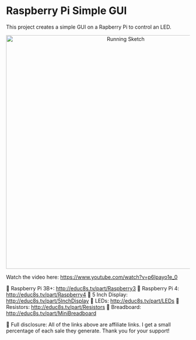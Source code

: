 # Raspberry Pi Simple GUI
This project creates a simple GUI on a Rapberry Pi to control an LED.

<p align="center">
  <img src="preview.jpg" alt="Running Sketch" width="640">
</p>

Watch the video here: https://www.youtube.com/watch?v=p6Ipayo1e_0

🛒 Raspberry Pi 3B+: http://educ8s.tv/part/Raspberry3
🛒 Raspberry Pi 4: http://educ8s.tv/part/Raspberry4
🛒 5 Inch Display: http://educ8s.tv/part/5InchDisplay
🛒 LEDs: http://educ8s.tv/part/LEDs
🛒 Resistors: http://educ8s.tv/part/Resistors
🛒 Breadboard: http://educ8s.tv/part/MiniBreadboard

💖 Full disclosure: All of the links above are affiliate links. I get a small percentage of each sale they generate. Thank you for your support!
